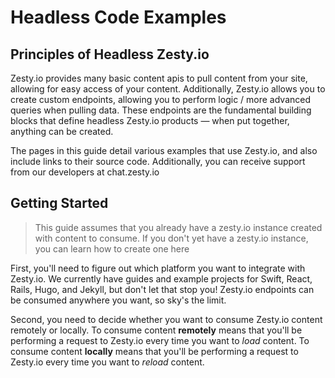 # Headless Code Examples

## Principles of Headless Zesty.io

Zesty.io provides many basic content apis to pull content from your site, allowing for easy access of your content. Additionally, Zesty.io allows you to create custom endpoints, allowing you to perform logic / more advanced queries when pulling data. These endpoints are the fundamental building blocks that define headless Zesty.io products — when put together, anything can be created.

The pages in this guide detail various examples that use Zesty.io, and also include links to their source code. Additionally, you can receive support from our developers at chat.zesty.io

## Getting Started

> This guide assumes that you already have a zesty.io instance created with content to consume. If you don't yet have a zesty.io instance, you can learn how to create one here

First, you'll need to figure out which platform you want to integrate with Zesty.io. We currently have guides and example projects for Swift, React, Rails, Hugo, and Jekyll, but don't let that stop you! Zesty.io endpoints can be consumed anywhere you want, so sky's the limit.

Second, you need to decide whether you want to consume Zesty.io content remotely or locally. To consume content **remotely** means that you'll be performing a request to Zesty.io every time you want to _load_ content. To consume content **locally** means that you'll be performing a request to Zesty.io every time you want to _reload_ content.
